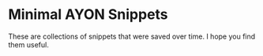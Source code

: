 # Minimal AYON Snippets

These are collections of snippets that were saved over time.
I hope you find them useful.